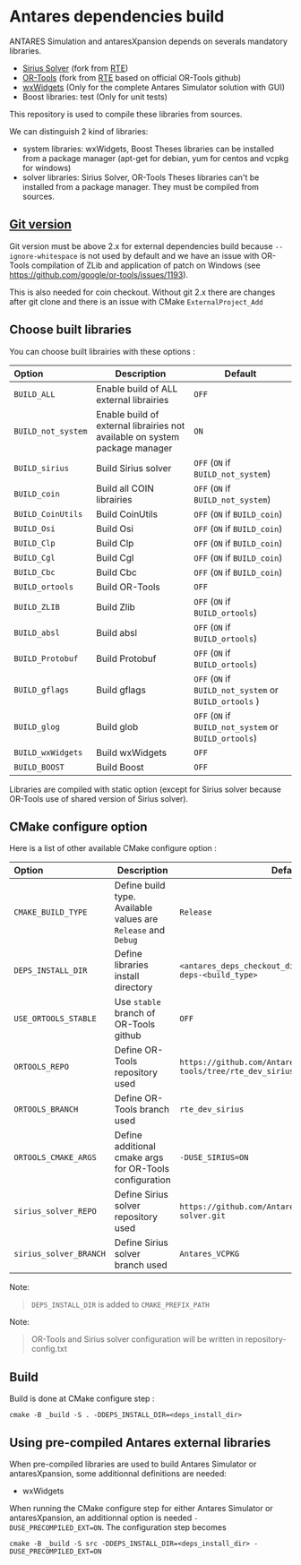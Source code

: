 # Antares dependencies build

 ANTARES Simulation and antaresXpansion depends on severals mandatory libraries.
 - [Sirius Solver](https://github.com/AntaresSimulatorTeam/sirius-solver/tree/Antares_VCPKG) (fork from [RTE](https://github.com/rte-france/sirius-solver/tree/Antares_VCPKG))
 - [OR-Tools](https://github.com/AntaresSimulatorTeam/or-tools/tree/rte_dev_sirius) (fork from [RTE](https://github.com/rte-france/or-tools/tree/rte_dev_sirius) based on official OR-Tools github)
 - [wxWidgets](https://github.com/wxWidgets/wxWidgets)
 (Only for the complete Antares Simulator solution with GUI)
 - Boost libraries: test (Only for unit tests)

This repository is used to compile these libraries from sources.

We can distinguish 2 kind of libraries:
- system libraries: wxWidgets, Boost
Theses libraries can be installed from a package manager (apt-get for debian, yum for centos and vcpkg for windows)
- solver libraries: Sirius Solver, OR-Tools
Theses libraries can't be installed from a package manager. They must be compiled from sources.

## [Git version](#git-version)
Git version must be above 2.x for external dependencies build because `--ignore-whitespace` is not used by default and we have an issue with OR-Tools compilation of ZLib and application of patch on Windows (see https://github.com/google/or-tools/issues/1193).

This is also needed for coin checkout. Without git 2.x there are changes after git clone and there is an issue with CMake `ExternalProject_Add`

## Choose built libraries
You can choose built librairies with these options :

|Option | Description | Default |
|:-------|-------|-------|
|`BUILD_ALL`|Enable build of ALL external librairies| `OFF`|
|`BUILD_not_system`|Enable build of external librairies not available on system package manager | `ON`|
|`BUILD_sirius`|Build Sirius solver | `OFF` (`ON` if `BUILD_not_system`)|
|`BUILD_coin`|Build all COIN librairies | `OFF` (`ON` if `BUILD_not_system`)|
|`BUILD_CoinUtils`|Build CoinUtils | `OFF` (`ON` if `BUILD_coin`)|
|`BUILD_Osi`|Build Osi | `OFF` (`ON` if `BUILD_coin`)|
|`BUILD_Clp`|Build Clp | `OFF` (`ON` if `BUILD_coin`)|
|`BUILD_Cgl`|Build Cgl | `OFF` (`ON` if `BUILD_coin`)|
|`BUILD_Cbc`|Build Cbc | `OFF` (`ON` if `BUILD_coin`)|
|`BUILD_ortools`|Build OR-Tools | `OFF`|
|`BUILD_ZLIB`|Build Zlib | `OFF` (`ON` if `BUILD_ortools`)|
|`BUILD_absl`|Build absl | `OFF` (`ON` if `BUILD_ortools`)|
|`BUILD_Protobuf`|Build Protobuf | `OFF` (`ON` if `BUILD_ortools`)|
|`BUILD_gflags`|Build gflags | `OFF` (`ON` if `BUILD_not_system` or `BUILD_ortools` )|
|`BUILD_glog`|Build glob | `OFF` (`ON` if `BUILD_not_system` or `BUILD_ortools`)|
|`BUILD_wxWidgets`|Build wxWidgets | `OFF`|
|`BUILD_BOOST`|Build Boost | `OFF`|

Libraries are compiled with static option (except for Sirius solver because OR-Tools use of shared version of Sirius solver).

## CMake configure option

Here is a list of other available CMake configure option :

|Option | Description | Default |
|:-------|-------|-------|
|`CMAKE_BUILD_TYPE` |Define build type. Available values are `Release` and `Debug`  | `Release`|
|`DEPS_INSTALL_DIR`|Define libraries install directory| `<antares_deps_checkout_dir>/../rte-antares-deps-<build_type>`|
|`USE_ORTOOLS_STABLE`| Use `stable` branch of OR-Tools github| `OFF`|
|`ORTOOLS_REPO`| Define OR-Tools repository used| `https://github.com/AntaresSimulatorTeam/or-tools/tree/rte_dev_sirius`|
|`ORTOOLS_BRANCH`| Define OR-Tools branch used| `rte_dev_sirius`|
|`ORTOOLS_CMAKE_ARGS`| Define additional cmake args for OR-Tools configuration| `-DUSE_SIRIUS=ON`|
|`sirius_solver_REPO`| Define Sirius solver repository used| `https://github.com/AntaresSimulatorTeam/sirius-solver.git`|
|`sirius_solver_BRANCH`| Define Sirius solver branch used| `Antares_VCPKG`|

Note:
> `DEPS_INSTALL_DIR` is added to `CMAKE_PREFIX_PATH`

Note:
> OR-Tools and Sirius solver configuration will be written in repository-config.txt
## Build
Build is done at CMake configure step :

`cmake -B _build -S . -DDEPS_INSTALL_DIR=<deps_install_dir>`

## Using pre-compiled Antares external libraries
When pre-compiled libraries are used to build Antares Simulator or antaresXpansion, some additionnal definitions are needed:
- wxWidgets

When running the CMake configure step for either Antares Simulator or antaresXpansion, an additionnal option is needed `-DUSE_PRECOMPILED_EXT=ON`.
The configuration step becomes

`cmake -B _build -S src -DDEPS_INSTALL_DIR=<deps_install_dir> -DUSE_PRECOMPILED_EXT=ON`
